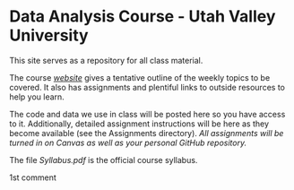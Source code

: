 # Data Analysis Course - Utah Valley University

This site serves as a repository for all class material.

The course [*website*](https://gzahn.github.io/data-course/) gives a tentative outline of the weekly topics to be covered. It also has assignments and plentiful links to outside resources to help you learn.

The code and data we use in class will be posted here so you have access to it.
Additionally, detailed assignment instructions will be here as they become available (see the Assignments directory).
*All assignments will be turned in on Canvas as well as your personal GitHub repository.*

The file *Syllabus.pdf* is the official course syllabus.

1st comment